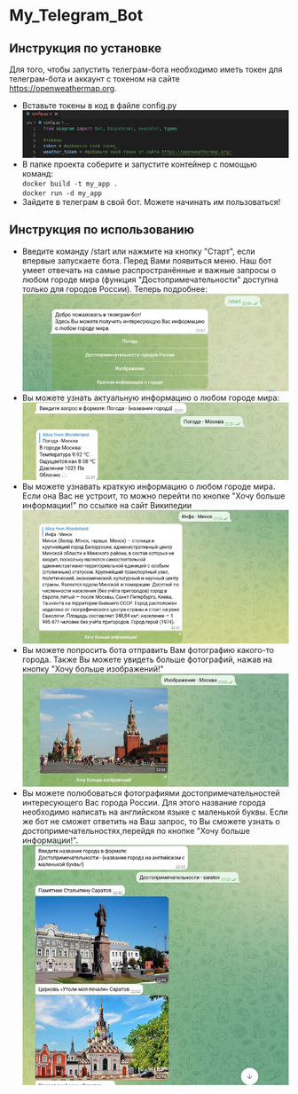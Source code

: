 # My_Telegram_Bot
## Инструкция по установке
Для того, чтобы запустить телеграм-бота необходимо иметь токен для телеграм-бота и аккаунт с токеном на сайте https://openweathermap.org.
  + Вставьте токены в код в файле config.py
  ![Image alt](https://github.com/AlisaGorbunova29/My_Telegram_Bot/raw/main/for_README.md/config.jpg)
  + В папке проекта соберите и запустите контейнер с помощью команд:  
      `docker build -t my_app .`  
       `docker run -d my_app`
  + Зайдите в телеграм в свой бот. Можете начинать им пользоваться!
  
 ## Инструкция по использованию
  + Введите команду /start или нажмите на кнопку "Старт", если впервые запускаете бота. Перед Вами появиться меню. Наш бот умеет отвечать на самые распространённые и важные запросы о любом городе мира (функция "Достопримечательности" доступна только для городов России). Теперь подробнее:
    ![Image alt](https://github.com/AlisaGorbunova29/My_Telegram_Bot/raw/main/for_README.md/start.jpg)
  + Вы можете узнать актуальную информацию о любом городе мира:
    ![Image alt](https://github.com/AlisaGorbunova29/My_Telegram_Bot/raw/main/for_README.md/weather.jpg)
  + Вы можете узнавать краткую информацию о любом городе мира. Если она Вас не устроит, то можно перейти по кнопке "Хочу больше информации!" по ссылке на сайт Википедии
    ![Image alt](https://github.com/AlisaGorbunova29/My_Telegram_Bot/raw/main/for_README.md/info.jpg)
  + Вы можете попросить бота отправить Вам фотографию какого-то города. Также Вы можете увидеть больше фотографий, нажав на кнопку "Хочу больше изображений!"
  ![Image alt](https://github.com/AlisaGorbunova29/My_Telegram_Bot/raw/main/for_README.md/photo.jpg)
  + Вы можете полюбоваться фотографиями достопримечательностей интересующего Вас города России. Для этого название города необходимо написать на английском языке с маленькой буквы. Если же бот не сможет ответить на Ваш запрос, то Вы сможете узнать о достопримечательностях,перейдя по кнопке "Хочу больше информации!".
  ![Image alt](https://github.com/AlisaGorbunova29/My_Telegram_Bot/raw/main/for_README.md/atraction.jpg)
